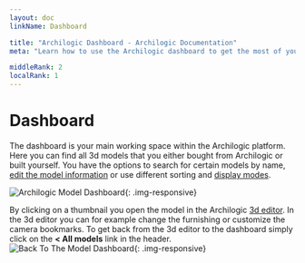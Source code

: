 ```yaml
---
layout: doc
linkName: Dashboard

title: "Archilogic Dashboard - Archilogic Documentation"
meta: "Learn how to use the Archilogic dashboard to get the most of your 3D interactive models. Check out our tutorials."

middleRank: 2
localRank: 1
---
```


# Dashboard

The dashboard is your main working space within the Archilogic platform. Here you can find all 3d models that you either bought from Archilogic or built yourself. You have the options to search for certain models by name, [edit the model information](edit-model.html) or use different sorting and [display modes](display-options.html).

![Archilogic Model Dashboard]({{site.baseurl}}/assets/images/Platform-Dashboard.jpg){: .img-responsive}

By clicking on a thumbnail you open the model in the Archilogic [3d editor]({{site.baseurl}}/en/3d-editor/introduction/index.html). In the 3d editor you can for example change the furnishing or customize the camera bookmarks.
To get back from the 3d editor to the dashboard simply click on the **< All models** link in the header.
![Back To The Model Dashboard]({{site.baseurl}}/assets/images/Platform-Dashboard-Back.jpg){: .img-responsive}
